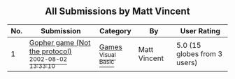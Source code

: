 ﻿<div align="center">

## All Submissions by Matt Vincent

</div>

No.  | Submission | Category | By   | User Rating
---- | ---------- | -------- | ---- | -----------
1 | [Gopher game \(Not the protocol\)<br /><sup>2002-08-02 13:33:10</sup>](https://github.com/Planet-Source-Code/matt-vincent-gopher-game-not-the-protocol__1-38318) | [Games<br /><sup>Visual Basic</sup>](../ByCategory/games__1-38.md) | Matt Vincent | 5.0 (15 globes from 3 users)
